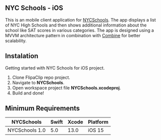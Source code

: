 ## NYC Schools - iOS

This is an mobile client application for  [NYCSchools](https://data.cityofnewyork.us/Education/DOE-High-School-Directory-2017/s3k6-pzi2). The app displays a list of NYC High Schools and then shows additional information about the school like SAT scores in various categories. The app is designed using a MVVM architecture pattern in combination with [Combine](https://developer.apple.com/documentation/combine) for better scalability.
## Instalation 

Getting started with NYC Schools for iOS project.

1.  Clone FlipaClip repo project.
2.  Navigate to  **NYCSchools**.
3.  Open workspace project file  **NYCSchools.xcodeproj**.
4.  Build and done!

## Minimum Requirements

|NYCSchools     |Swift       |Xcode       |Platform    |
|---------------|------------|------------|------------|
|NYCSchools 1.0 |5.0         |13.0        |iOS 15      |
